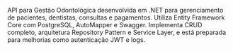 API para Gestão Odontológica desenvolvida em .NET para gerenciamento de pacientes, dentistas, consultas e pagamentos. Utiliza Entity Framework Core com PostgreSQL, AutoMapper e Swagger. Implementa CRUD completo, arquitetura Repository Pattern e Service Layer, e está preparada para melhorias como autenticação JWT e logs.
